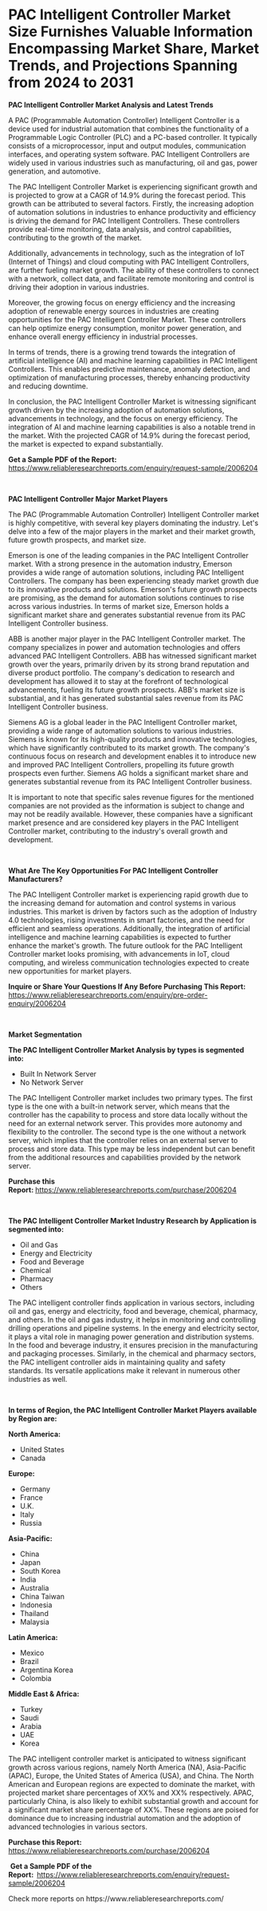 <p><h1>PAC Intelligent Controller Market Size Furnishes Valuable Information Encompassing Market Share, Market Trends, and Projections Spanning from 2024 to 2031</h1></p><p><strong>PAC Intelligent Controller Market Analysis and Latest Trends</strong></p>
<p><p>A PAC (Programmable Automation Controller) Intelligent Controller is a device used for industrial automation that combines the functionality of a Programmable Logic Controller (PLC) and a PC-based controller. It typically consists of a microprocessor, input and output modules, communication interfaces, and operating system software. PAC Intelligent Controllers are widely used in various industries such as manufacturing, oil and gas, power generation, and automotive.</p><p>The PAC Intelligent Controller Market is experiencing significant growth and is projected to grow at a CAGR of 14.9% during the forecast period. This growth can be attributed to several factors. Firstly, the increasing adoption of automation solutions in industries to enhance productivity and efficiency is driving the demand for PAC Intelligent Controllers. These controllers provide real-time monitoring, data analysis, and control capabilities, contributing to the growth of the market.</p><p>Additionally, advancements in technology, such as the integration of IoT (Internet of Things) and cloud computing with PAC Intelligent Controllers, are further fueling market growth. The ability of these controllers to connect with a network, collect data, and facilitate remote monitoring and control is driving their adoption in various industries.</p><p>Moreover, the growing focus on energy efficiency and the increasing adoption of renewable energy sources in industries are creating opportunities for the PAC Intelligent Controller Market. These controllers can help optimize energy consumption, monitor power generation, and enhance overall energy efficiency in industrial processes.</p><p>In terms of trends, there is a growing trend towards the integration of artificial intelligence (AI) and machine learning capabilities in PAC Intelligent Controllers. This enables predictive maintenance, anomaly detection, and optimization of manufacturing processes, thereby enhancing productivity and reducing downtime.</p><p>In conclusion, the PAC Intelligent Controller Market is witnessing significant growth driven by the increasing adoption of automation solutions, advancements in technology, and the focus on energy efficiency. The integration of AI and machine learning capabilities is also a notable trend in the market. With the projected CAGR of 14.9% during the forecast period, the market is expected to expand substantially.</p></p>
<p><strong>Get a Sample PDF of the Report:&nbsp;</strong> <a href="https://www.reliableresearchreports.com/enquiry/request-sample/2006204">https://www.reliableresearchreports.com/enquiry/request-sample/2006204</a></p>
<p>&nbsp;</p>
<p><strong>PAC Intelligent Controller Major Market Players</strong></p>
<p><p>The PAC (Programmable Automation Controller) Intelligent Controller market is highly competitive, with several key players dominating the industry. Let's delve into a few of the major players in the market and their market growth, future growth prospects, and market size.</p><p>Emerson is one of the leading companies in the PAC Intelligent Controller market. With a strong presence in the automation industry, Emerson provides a wide range of automation solutions, including PAC Intelligent Controllers. The company has been experiencing steady market growth due to its innovative products and solutions. Emerson's future growth prospects are promising, as the demand for automation solutions continues to rise across various industries. In terms of market size, Emerson holds a significant market share and generates substantial revenue from its PAC Intelligent Controller business.</p><p>ABB is another major player in the PAC Intelligent Controller market. The company specializes in power and automation technologies and offers advanced PAC Intelligent Controllers. ABB has witnessed significant market growth over the years, primarily driven by its strong brand reputation and diverse product portfolio. The company's dedication to research and development has allowed it to stay at the forefront of technological advancements, fueling its future growth prospects. ABB's market size is substantial, and it has generated substantial sales revenue from its PAC Intelligent Controller business.</p><p>Siemens AG is a global leader in the PAC Intelligent Controller market, providing a wide range of automation solutions to various industries. Siemens is known for its high-quality products and innovative technologies, which have significantly contributed to its market growth. The company's continuous focus on research and development enables it to introduce new and improved PAC Intelligent Controllers, propelling its future growth prospects even further. Siemens AG holds a significant market share and generates substantial revenue from its PAC Intelligent Controller business.</p><p>It is important to note that specific sales revenue figures for the mentioned companies are not provided as the information is subject to change and may not be readily available. However, these companies have a significant market presence and are considered key players in the PAC Intelligent Controller market, contributing to the industry's overall growth and development.</p></p>
<p>&nbsp;</p>
<p><strong>What Are The Key Opportunities For PAC Intelligent Controller Manufacturers?</strong></p>
<p><p>The PAC Intelligent Controller market is experiencing rapid growth due to the increasing demand for automation and control systems in various industries. This market is driven by factors such as the adoption of Industry 4.0 technologies, rising investments in smart factories, and the need for efficient and seamless operations. Additionally, the integration of artificial intelligence and machine learning capabilities is expected to further enhance the market's growth. The future outlook for the PAC Intelligent Controller market looks promising, with advancements in IoT, cloud computing, and wireless communication technologies expected to create new opportunities for market players.</p></p>
<p><strong>Inquire or Share Your Questions If Any Before Purchasing This Report:</strong> <a href="https://www.reliableresearchreports.com/enquiry/pre-order-enquiry/2006204">https://www.reliableresearchreports.com/enquiry/pre-order-enquiry/2006204</a></p>
<p>&nbsp;</p>
<p><strong>Market Segmentation</strong></p>
<p><strong>The PAC Intelligent Controller Market Analysis by types is segmented into:</strong></p>
<p><ul><li>Built In Network Server</li><li>No Network Server</li></ul></p>
<p><p>The PAC Intelligent Controller market includes two primary types. The first type is the one with a built-in network server, which means that the controller has the capability to process and store data locally without the need for an external network server. This provides more autonomy and flexibility to the controller. The second type is the one without a network server, which implies that the controller relies on an external server to process and store data. This type may be less independent but can benefit from the additional resources and capabilities provided by the network server.</p></p>
<p><strong>Purchase this Report:&nbsp;</strong><a href="https://www.reliableresearchreports.com/purchase/2006204">https://www.reliableresearchreports.com/purchase/2006204</a></p>
<p>&nbsp;</p>
<p><strong>The PAC Intelligent Controller Market Industry Research by Application is segmented into:</strong></p>
<p><ul><li>Oil and Gas</li><li>Energy and Electricity</li><li>Food and Beverage</li><li>Chemical</li><li>Pharmacy</li><li>Others</li></ul></p>
<p><p>The PAC intelligent controller finds application in various sectors, including oil and gas, energy and electricity, food and beverage, chemical, pharmacy, and others. In the oil and gas industry, it helps in monitoring and controlling drilling operations and pipeline systems. In the energy and electricity sector, it plays a vital role in managing power generation and distribution systems. In the food and beverage industry, it ensures precision in the manufacturing and packaging processes. Similarly, in the chemical and pharmacy sectors, the PAC intelligent controller aids in maintaining quality and safety standards. Its versatile applications make it relevant in numerous other industries as well.</p></p>
<p>&nbsp;</p>
<p><strong>In terms of Region, the PAC Intelligent Controller Market Players available by Region are:</strong></p>
<p>
    <p> <strong> North America: </strong>
        <ul>
            <li>United States</li>
            <li>Canada</li>
        </ul>
        </p> 
    <p> <strong> Europe: </strong>
        <ul>
            <li>Germany</li>
            <li>France</li>
            <li>U.K.</li>
            <li>Italy</li>
            <li>Russia</li>
        </ul>
        </p> 
    <p> <strong> Asia-Pacific: </strong>
        <ul>
            <li>China</li>
            <li>Japan</li>
            <li>South Korea</li>
            <li>India</li>
            <li>Australia</li>
            <li>China Taiwan</li>
            <li>Indonesia</li>
            <li>Thailand</li>
            <li>Malaysia</li>
        </ul>
        </p> 
    <p> <strong> Latin America: </strong>
        <ul>
            <li>Mexico</li>
            <li>Brazil</li>
            <li>Argentina Korea</li>
            <li>Colombia</li>
        </ul>
        </p> 
    <p> <strong> Middle East & Africa: </strong>
        <ul>
            <li>Turkey</li>
            <li>Saudi</li>
            <li>Arabia</li>
            <li>UAE</li>
            <li>Korea</li>
        </ul>
    </p>
    </p>
<p><p>The PAC intelligent controller market is anticipated to witness significant growth across various regions, namely North America (NA), Asia-Pacific (APAC), Europe, the United States of America (USA), and China. The North American and European regions are expected to dominate the market, with projected market share percentages of XX% and XX% respectively. APAC, particularly China, is also likely to exhibit substantial growth and account for a significant market share percentage of XX%. These regions are poised for dominance due to increasing industrial automation and the adoption of advanced technologies in various sectors.</p></p>
<p><strong>Purchase this Report: </strong><a href="https://www.reliableresearchreports.com/purchase/2006204">https://www.reliableresearchreports.com/purchase/2006204</a></p>
<p>&nbsp;<strong>Get a Sample PDF of the Report:&nbsp;&nbsp;</strong><a href="https://www.reliableresearchreports.com/enquiry/request-sample/2006204">https://www.reliableresearchreports.com/enquiry/request-sample/2006204</a></p>
<p><strong></strong></p>
<p>Check more reports on https://www.reliableresearchreports.com/</p>